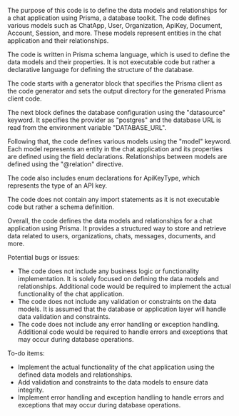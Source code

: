 The purpose of this code is to define the data models and relationships for a chat application using Prisma, a database toolkit. The code defines various models such as ChatApp, User, Organization, ApiKey, Document, Account, Session, and more. These models represent entities in the chat application and their relationships.

The code is written in Prisma schema language, which is used to define the data models and their properties. It is not executable code but rather a declarative language for defining the structure of the database.

The code starts with a generator block that specifies the Prisma client as the code generator and sets the output directory for the generated Prisma client code.

The next block defines the database configuration using the "datasource" keyword. It specifies the provider as "postgres" and the database URL is read from the environment variable "DATABASE_URL".

Following that, the code defines various models using the "model" keyword. Each model represents an entity in the chat application and its properties are defined using the field declarations. Relationships between models are defined using the "@relation" directive.

The code also includes enum declarations for ApiKeyType, which represents the type of an API key.

The code does not contain any import statements as it is not executable code but rather a schema definition.

Overall, the code defines the data models and relationships for a chat application using Prisma. It provides a structured way to store and retrieve data related to users, organizations, chats, messages, documents, and more.

Potential bugs or issues:
- The code does not include any business logic or functionality implementation. It is solely focused on defining the data models and relationships. Additional code would be required to implement the actual functionality of the chat application.
- The code does not include any validation or constraints on the data models. It is assumed that the database or application layer will handle data validation and constraints.
- The code does not include any error handling or exception handling. Additional code would be required to handle errors and exceptions that may occur during database operations.

To-do items:
- Implement the actual functionality of the chat application using the defined data models and relationships.
- Add validation and constraints to the data models to ensure data integrity.
- Implement error handling and exception handling to handle errors and exceptions that may occur during database operations.